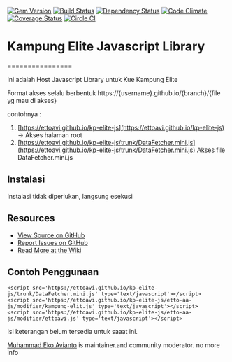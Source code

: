 [![Gem Version](http://img.shields.io/gem/v/oauth2.svg)][gem]
[![Build Status](http://img.shields.io/travis/intridea/oauth2.svg)][travis]
[![Dependency Status](http://img.shields.io/gemnasium/intridea/oauth2.svg)][gemnasium]
[![Code Climate](http://img.shields.io/codeclimate/github/intridea/oauth2.svg)][codeclimate]
[![Coverage Status](http://img.shields.io/coveralls/intridea/oauth2.svg)][coveralls]
[![Circle CI](https://circleci.com/gh/cdnjs/cdnjs.svg?style=svg)](https://ettoavi.github.io/kp-elite-js)

[gem]: https://script.google.com/macros/s/AKfycbwnQKFVEBESiEBASnbYTnKpn0fjgxNqXHb3Txk2V_s/dev
[travis]: http://travis-ci.org/intridea/oauth2
[gemnasium]: https://gemnasium.com/intridea/oauth2
[codeclimate]: https://codeclimate.com/github/intridea/oauth2
[coveralls]: https://coveralls.io/r/intridea/oauth2


# Kampung Elite Javascript Library
================

Ini adalah Host Javascript Library untuk Kue Kampung Elite 

Format akses selalu berbentuk https://{username}.github.io/{branch}/{file yg mau di akses}

contohnya : <br/> 
1. [https://ettoavi.github.io/kp-elite-js](https://ettoavi.github.io/kp-elite-js) -> Akses halaman root<br/>
2. [https://ettoavi.github.io/kp-elite-js/trunk/DataFetcher.mini.js](https://ettoavi.github.io/kp-elite-js/trunk/DataFetcher.mini.js) Akses file DataFetcher.mini.js<br/>

## Instalasi
Instalasi tidak diperlukan, langsung esekusi
    
## Resources
* [View Source on GitHub][code]
* [Report Issues on GitHub][issues]
* [Read More at the Wiki][wiki] 

[code]: https://ettoavi.github.io/kp-elite-js
[issues]: https://ettoavi.github.io/kp-elite-js
[wiki]: https://ettoavi.github.io/kp-elite-js

## Contoh Penggunaan

```
<script src='https://ettoavi.github.io/kp-elite-js/trunk/DataFetcher.mini.js' type='text/javascript'></script>
<script src='https://ettoavi.github.io/kp-elite-js/etto-aa-js/modifier/kampung-elit.js' type='text/javascript'></script>
<script src='https://ettoavi.github.io/kp-elite-js/etto-aa-js/modifier/ettoavi.js' type='text/javascript'></script>
```


Isi keterangan belum tersedia untuk saaat ini.

[Muhammad Eko Avianto](https://www.linkedin.com/in/ettoavi) is maintainer.and community moderator.
no more info

[license]: LICENSE.md
